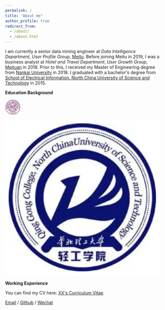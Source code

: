 ```yaml
---
permalink: /
title: "About me"
author_profile: true
redirect_from: 
  - /about/
  - /about.html
---
```


I am currently a senior data mining engineer at *Data Intelligence Department*, *User Profile Group*, [Meitu](https://www.meitu.com/en). Before joining Meitu in 2019, I was a business analyst at *Hotel and Travel Department*, *User Growth Group*, [Meituan](https://www.meituan.com/en-US/about-us) in 2018. Prior to this, I received my Master of Engineering degree from [Nankai University](https://www.nankai.edu.cn/) in 2018. I graduated with a bachelor's degree from [School of Electrical Information, North China University of Science and Technology](https://www.qgxy.cn/index.html) in 2015.


**Education Background**

<left><img src="/images/nankai.jpg" alt="nankai" width="10%"/></left>


![华北理工大学轻工学院校徽|100](/images/qinggong.jpg "qinggong")


**Working Experience**




You can find my CV here: [XX's Curriculum Vitae](../assets/Curriculum_Vitae.pdf).

[Email](mailto:XX@stu.pku.edu.cn) / [Github](https://github.com/QiuDi233) / [Wechat](../images/wechat.jpg) 
